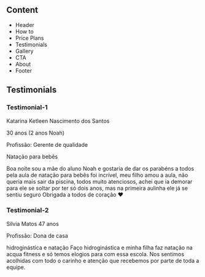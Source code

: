 
## Content
- Header
- How to
- Price Plans
- Testimonials
- Gallery
- CTA
- About
- Footer


## Testimonials

### Testimonial-1
Katarina Ketleen Nascimento dos Santos

30 anos (2 anos Noah)

Profissão: Gerente de qualidade

Natação para bebês


Boa noite sou a mãe  do aluno Noah e gostaria de dar os parabéns a todos pela aula de natação para bebês foi incrível, meu filho amou a aula, não queria mais sair da piscina, todos muito atenciosos, achei que ia demorar para ele se soltar por ter só  dois anos, mas na primeira aulinha ele já se sentiu seguro
Obrigada a todos de coração ❤️

### Testimonial-2

Silvia Matos 47 anos

Profissão: Dona de casa

hidroginástica e natação
Faço hidroginástica e minha filha faz natação na acqua fitness e só temos elogios para com essa escola. Nos sentimos acolhidas com todo o carinho e atenção que recebemos por parte de toda a equipe.

